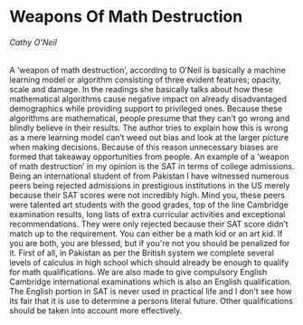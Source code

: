 # Weapons Of Math Destruction

###### Cathy O'Neil

A ‘weapon of math destruction’, according to O’Neil is basically a machine learning model or algorithm consisting of three evident features; opacity, scale and damage. In the readings she basically talks about how these mathematical algorithms cause negative impact on already disadvantaged demographics while providing support to privileged ones. Because these algorithms are mathematical, people presume that they can’t go wrong and blindly believe in their results. The author tries to explain how this is wrong as a mere learning model can’t weed out bias and look at the larger picture when making decisions. Because of this reason unnecessary biases are formed that takeaway opportunities from people.
An example of a ‘weapon of math destruction’ in my opinion is the SAT in terms of college admissions. Being an international student of from Pakistan I have witnessed numerous peers being rejected admissions in prestigious institutions in the US merely because their SAT scores were not incredibly high. Mind you, these peers were talented art students with the good grades, top of the line  Cambridge examination results, long lists of extra curricular activities and exceptional recommendations. They were only rejected because their SAT score didn’t match up to the requirement. You can either be a math kid or an art kid. If you are both, you are blessed, but if you're not you should be penalized for it.
First of all, in Pakistan as per the British system  we complete several levels of calculus in high school which should already be enough to qualify for math qualifications. We are also made to give compulsory English Cambridge international examinations which is also an English qualification. The English portion in SAT is never used in practical life and I don’t see how its fair that it is use to determine a persons literal future. Other qualifications should be taken into account more effectively. 
